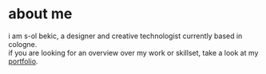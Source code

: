 about me
========
i am s-ol bekic, a designer and creative technologist currently based in cologne.  
if you are looking for an overview over my work or skillset, take a look at my [portfolio][portfolio].

[games]: /games
[mmmfs]: /articles/mmmfs
[loops]: /projects/demoloops
[vjkit]: /projects/VJmidiKit
[other]: /projects
[portfolio]: /portfolio
